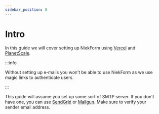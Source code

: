 ```yaml
---
sidebar_position: 0
---
```


# Intro

In this guide we will cover setting up NiekForm using [Vercel](https://vercel.com/) and [PlanetScale](https://planetscale.com/).

:::info

Without setting up e-mails you won't be able to use NiekForm as we use magic links to authenticate users.

:::

This guide will assume you set up some sort of SMTP server. If you don't have one, you can use [SendGrid](https://sendgrid.com/) or [Mailgun](https://www.mailgun.com/). Make sure to verify your sender email address.
